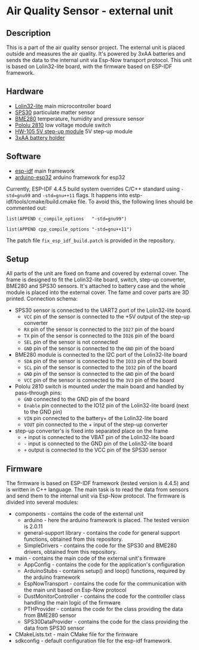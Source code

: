 # Air Quality Sensor - external unit

## Description

This is a part of the air quality sensor project. The external unit is placed outside and measures the air quality. It's powered by 3xAA batteries and sends the data to the internal unit via Esp-Now transport protocol.
This unit is based on Lolin32-lite board, with the firmware based on ESP-IDF framework.

## Hardware

- [Lolin32-lite](https://templates.blakadder.com/wemos_LOLIN32_Lite_v1.html) main microcontroller board
- [SPS30](https://sensirion.com/products/catalog/SPS30/) particulate matter sensor
- [BME280](https://www.bosch-sensortec.com/bst/products/all_products/bme280) temperature, humidity and pressure sensor
- [Pololu 2810](https://www.pololu.com/product/2810) low voltage module switch
- [HW-105 5V step-up module](https://www.aliexpress.com/item/33025722716.html) 5V step-up module
- [3xAA battery holder](https://www.aliexpress.com/item/4001008150456.html)

## Software

- [esp-idf](https://github.com/espressif/esp-idf/releases/tag/v4.4.5) main framework
- [arduino-esp32](https://github.com/espressif/arduino-esp32/releases/tag/2.0.11) arduino framework for esp32

Currently, ESP-IDF 4.4.5 build system overrides C/C++ standard using `-std=gnu99` and `-std=gnu++11` flags.
It happens into estp-idf/tools/cmake/build.cmake file. To avoid this, the following lines should be commented out:

`list(APPEND c_compile_options   "-std=gnu99")`

`list(APPEND cpp_compile_options "-std=gnu++11")`

The patch file `fix_esp_idf_build.patch` is provided in the repository.

## Setup

All parts of the unit are fixed on frame and covered by external cover. The frame is designed to fit the Lolin32-lite board, switch, step-up converter, BME280 and SPS30 sensors. It's attached to battery case and the whole module is placed into the external cover. The fame and cover parts are 3D printed.
Connection schema:
- SPS30 sensor is connected to the UART2 port of the Lolin32-lite board.
  - `VCC` pin of the sensor is connected to the +5V output of the step-up converter
  - `RX` pin of the sensor is connected to the `IO27` pin of the board
  - `TX` pin of the sensor is connected to the `IO26` pin of the board
  - `SEL` pin of the sensor is not connected
  - `GND` pin of the sensor is connected to the `GND` pin of the board
- BME280 module is connected to the I2C port of the Lolin32-lite board
  - `SDA` pin of the sensor is connected to the `IO33` pin of the board
  - `SCL` pin of the sensor is connected to the `IO32` pin of the board
  - `GND` pin of the sensor is connected to the `GND` pin of the board
  - `VCC` pin of the sensor is connected to the `3V3` pin of the board
- Pololu 2810 switch is mounted _under_ the main board and handled by pass-through pins:
  - `GND` connected to the GND pin of the board
  - `Enable` pin connected to the IO12 pin of the Lolin32-lite board (next to the GND pin)
  - `VIN` pin connected to the battery+ of the Lolin32-lite board
  - `VOUT` pin connected to the + input of the step-up converter
- step-up converter's is fixed into separated place on the frame
  - `+` input is connected to the VBAT pin of the Lolin32-lite board
  - `-` input is connected to the GND pin of the Lolin32-lite board
  - `+` output is connected to the VCC pin of the SPS30 sensor

## Firmware

The firmware is based on ESP-IDF framework (tested version is 4.4.5) and is written in C++ language. The main task is to read the data from sensors and send them to the internal unit via Esp-Now protocol. The firmware is divided into several modules:

- components - contains the code of the external unit
  - arduino - here the arduino framework is placed. The tested version is 2.0.11
  - general-support library - contains the code for general support functions, obtained from this repository.
  - SimpleDrivers - contains the code for the SPS30 and BME280 drivers, obtained from this repository.
- main - contains the main code of the external unit's firmware
  - AppConfig - contains the code for the application's configuration
  - ArduinoStubs - contains setup() and loop() functions, required by the arduino framework
  - EspNowTransport - contains the code for the communication with the main unit based on Esp-Now protocol
  - DustMonitorController - contains the code for the controller class handling the main logic of the firmware
  - PTHProvider - contains the code for the class providing the data from BME280 sensor
  - SPS30DataProvider - contains the code for the class providing the data from SPS30 sensor
- CMakeLists.txt - main CMake file for the firmware
- sdkconfig - default configuration file for the esp-idf framework.
